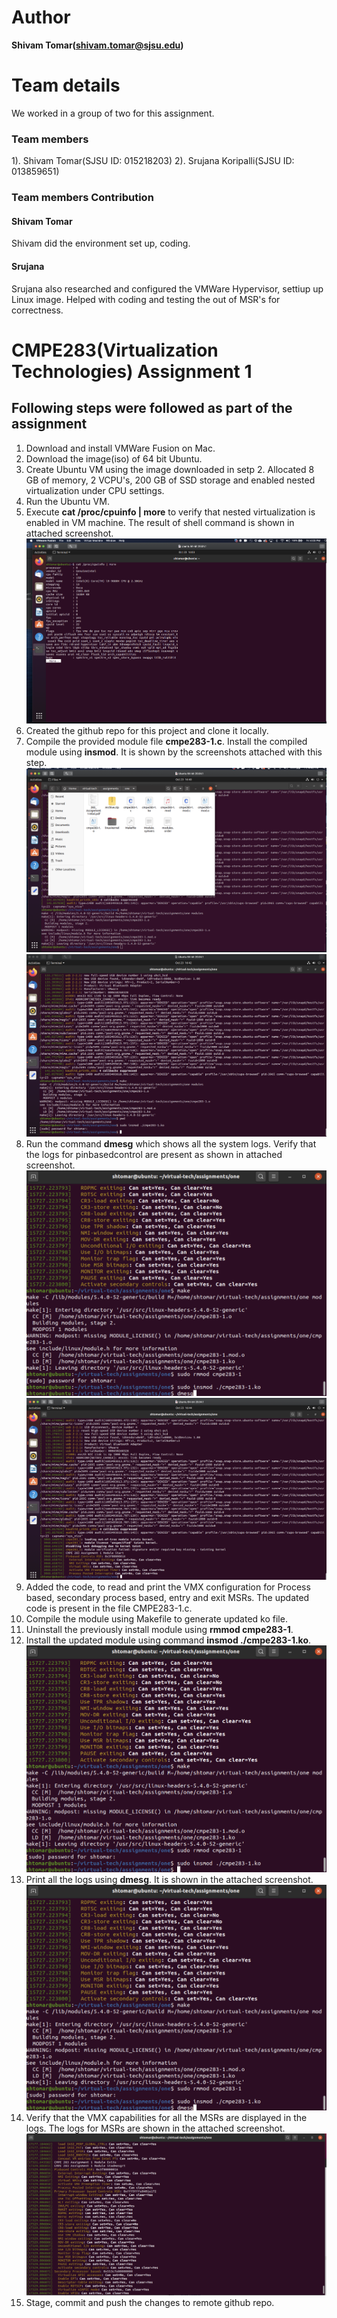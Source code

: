 # Author
**Shivam Tomar(shivam.tomar@sjsu.edu)**

# Team details
We worked in a group of two for this assignment.

### Team members
1).  Shivam Tomar(SJSU ID: 015218203)
2).  Srujana Koripalli(SJSU ID: 013859651)

### Team members Contribution

#### Shivam Tomar
Shivam did the environment set up, coding.

#### Srujana
Srujana also researched and configured the VMWare Hypervisor, settiup up Linux image. Helped with coding and testing the out of MSR's for correctness.

# CMPE283(Virtualization Technologies) Assignment 1
 ## Following steps were followed as part of the assignment
 1. Download and install VMWare Fusion on Mac.
 2. Download the image(iso) of 64 bit Ubuntu.
 3. Create Ubuntu VM using the image downloaded in setp 2. Allocated 8 GB of memory, 2 VCPU's, 200 GB of SSD storage and enabled nested virtualization under CPU settings.
 4. Run the Ubuntu VM.
 5. Execute **cat /proc/cpuinfo | more** to verify that nested virtualization is enabled in VM machine. The result of shell command is shown in attached screenshot.
 ![Nested virtualization](./screenshots/nested-hypervisor.png)
 6. Created the github repo for this project and clone it locally.
 7. Compile the provided module file **cmpe283-1.c**. Install the compiled module using **insmod**. It is shown by the screenshots attached with this step.
 ![Compiled files](./screenshots/compiled-c-file.png)
 ![Installing provided module file](./screenshots/code-compile.png)
 8. Run the command **dmesg** which shows all the system logs. Verify that the logs for pinbasedcontrol are present as shown in attached screenshot.
 ![Installing the updated module](./screenshots/dmesg.png)
 ![pinbasedcontrol logs from provide module file](./screenshots/vmx-capabilities-pinbased.png)
9. Added the code, to read and print the VMX configuration for Process based, secondary process based, entry and exit MSRs. The updated code is present in the file CMPE283-1.c.
10. Compile the module using Makefile to generate updated ko file.
11. Uninstall the previously install module using **rmmod cmpe283-1**.
12. Install the updated module using command **insmod ./cmpe283-1.ko**.
![Installing the updated module](./screenshots/install-module.png)
13. Print all the logs using **dmesg**. It is shown in the attached screenshot.
![Installing the updated module](./screenshots/dmesg.png)
14. Verify that the VMX capabilities for all the MSRs are displayed in the logs. The logs for MSRs are shown in the attached screenshot.
![VMX capabilities logs for all MSR](./screenshots/vmx-capabilities-all.png)
15. Stage, commit and push the changes to remote github repo.
